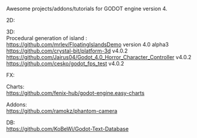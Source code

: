 Awesome projects/addons/tutorials for GODOT engine version 4.

2D:  

3D:  
Procedural generation of island :  
https://github.com/mrlev/FloatingIslandsDemo  version 4.0 alpha3  
https://github.com/crystal-bit/platform-3d v4.0.2  
https://github.com/Jairus04/Godot_4.0_Horror_Character_Controller v4.0.2  
https://github.com/cesko/godot_fps_test v4.0.2

FX:  

Charts:  
https://github.com/fenix-hub/godot-engine.easy-charts  

Addons:  
https://github.com/ramokz/phantom-camera  

DB:  
https://github.com/KoBeWi/Godot-Text-Database  
